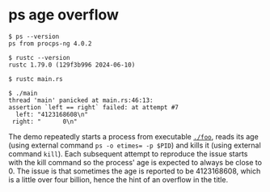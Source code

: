 # ps age overflow

```
$ ps --version
ps from procps-ng 4.0.2
```

```
$ rustc --version
rustc 1.79.0 (129f3b996 2024-06-10)

$ rustc main.rs

$ ./main
thread 'main' panicked at main.rs:46:13:
assertion `left == right` failed: at attempt #7
  left: "4123168608\n"
 right: "      0\n"
```

The demo repeatedly starts a process from executable [`./foo`](./foo), reads its
age (using external command `ps -o etimes= -p $PID`) and kills it (using
external command `kill`). Each subsequent attempt to reproduce the issue starts
with the kill command so the process' age is expected to always be close to 0.
The issue is that sometimes the age is reported to be 4123168608, which is a
little over four billion, hence the hint of an overflow in the title.
